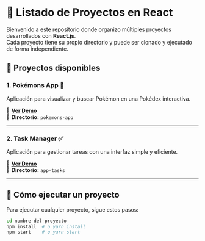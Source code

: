 # 🚀 Listado de Proyectos en React

Bienvenido a este repositorio donde organizo múltiples proyectos desarrollados con **React.js**.  
Cada proyecto tiene su propio directorio y puede ser clonado y ejecutado de forma independiente.

## 📂 Proyectos disponibles

### 1. Pokémons App 🐉  
Aplicación para visualizar y buscar Pokémon en una Pokédex interactiva.

🔗 **[Ver Demo](https://app-pokemons-list-react-11032025.netlify.app/)**  
📂 **Directorio:** `pokemons-app`  

---

### 2. Task Manager ✅  
Aplicación para gestionar tareas con una interfaz simple y eficiente.

🔗 **[Ver Demo](https://task-react-apvg.netlify.app/)**  
📂 **Directorio:** `app-tasks`  

---

## 📌 Cómo ejecutar un proyecto  

Para ejecutar cualquier proyecto, sigue estos pasos:

```sh
cd nombre-del-proyecto
npm install  # o yarn install
npm start    # o yarn start

